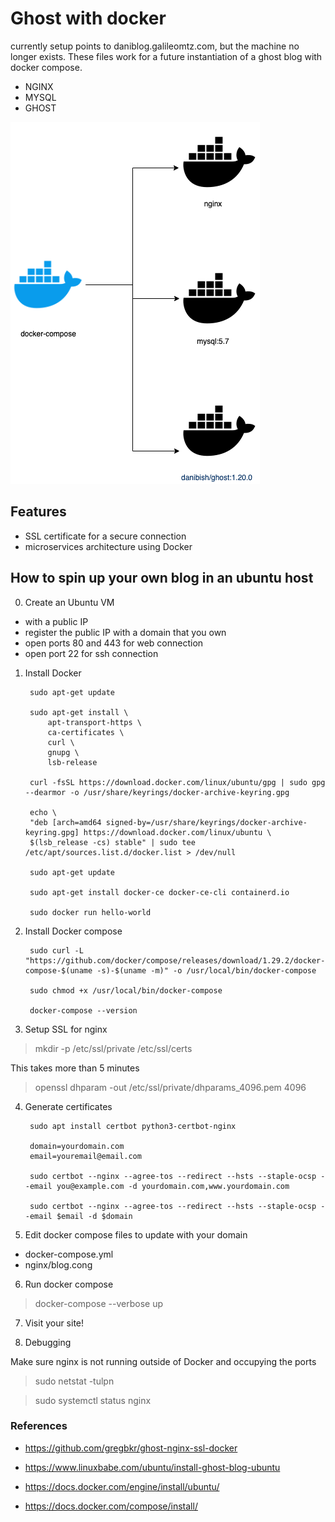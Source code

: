 # Ghost with docker

currently setup points to daniblog.galileomtz.com, but the machine no longer exists. These files work for a future instantiation of a ghost blog with docker compose.

* NGINX
* MYSQL
* GHOST

![](dockercompose.png)

## Features

- SSL certificate for a secure connection
- microservices architecture using Docker


## How to spin up your own blog in an ubuntu host

0. Create an Ubuntu VM
 
- with a public IP
- register the public IP with a domain that you own
- open ports 80 and 443 for web connection
- open port 22 for ssh connection


1. Install Docker

        sudo apt-get update

        sudo apt-get install \
            apt-transport-https \
            ca-certificates \
            curl \
            gnupg \
            lsb-release

        curl -fsSL https://download.docker.com/linux/ubuntu/gpg | sudo gpg --dearmor -o /usr/share/keyrings/docker-archive-keyring.gpg

        echo \
        "deb [arch=amd64 signed-by=/usr/share/keyrings/docker-archive-keyring.gpg] https://download.docker.com/linux/ubuntu \
        $(lsb_release -cs) stable" | sudo tee /etc/apt/sources.list.d/docker.list > /dev/null

        sudo apt-get update

        sudo apt-get install docker-ce docker-ce-cli containerd.io

        sudo docker run hello-world


2. Install Docker compose

        sudo curl -L "https://github.com/docker/compose/releases/download/1.29.2/docker-compose-$(uname -s)-$(uname -m)" -o /usr/local/bin/docker-compose

        sudo chmod +x /usr/local/bin/docker-compose

        docker-compose --version

3. Setup SSL for nginx

> mkdir -p /etc/ssl/private /etc/ssl/certs

This takes more than 5 minutes
> openssl dhparam -out /etc/ssl/private/dhparams_4096.pem 4096 

4. Generate certificates

        sudo apt install certbot python3-certbot-nginx

        domain=yourdomain.com
        email=youremail@email.com

        sudo certbot --nginx --agree-tos --redirect --hsts --staple-ocsp --email you@example.com -d yourdomain.com,www.yourdomain.com 

        sudo certbot --nginx --agree-tos --redirect --hsts --staple-ocsp --email $email -d $domain 

5. Edit docker compose files to update with your domain

 - docker-compose.yml
 - nginx/blog.cong


6. Run docker compose

> docker-compose --verbose up

7. Visit your site!


8. Debugging

Make sure nginx is not running outside of Docker and occupying the ports

> sudo netstat -tulpn

> sudo systemctl status nginx


### References

- https://github.com/gregbkr/ghost-nginx-ssl-docker

- https://www.linuxbabe.com/ubuntu/install-ghost-blog-ubuntu

- https://docs.docker.com/engine/install/ubuntu/

- https://docs.docker.com/compose/install/